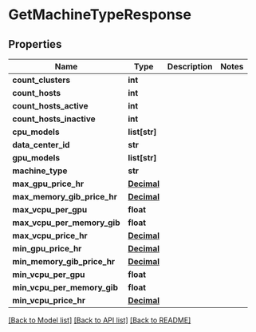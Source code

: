 # GetMachineTypeResponse

## Properties
Name | Type | Description | Notes
------------ | ------------- | ------------- | -------------
**count_clusters** | **int** |  | 
**count_hosts** | **int** |  | 
**count_hosts_active** | **int** |  | 
**count_hosts_inactive** | **int** |  | 
**cpu_models** | **list[str]** |  | 
**data_center_id** | **str** |  | 
**gpu_models** | **list[str]** |  | 
**machine_type** | **str** |  | 
**max_gpu_price_hr** | [**Decimal**](Decimal.md) |  | 
**max_memory_gib_price_hr** | [**Decimal**](Decimal.md) |  | 
**max_vcpu_per_gpu** | **float** |  | 
**max_vcpu_per_memory_gib** | **float** |  | 
**max_vcpu_price_hr** | [**Decimal**](Decimal.md) |  | 
**min_gpu_price_hr** | [**Decimal**](Decimal.md) |  | 
**min_memory_gib_price_hr** | [**Decimal**](Decimal.md) |  | 
**min_vcpu_per_gpu** | **float** |  | 
**min_vcpu_per_memory_gib** | **float** |  | 
**min_vcpu_price_hr** | [**Decimal**](Decimal.md) |  | 

[[Back to Model list]](../README.md#documentation-for-models) [[Back to API list]](../README.md#documentation-for-api-endpoints) [[Back to README]](../README.md)


